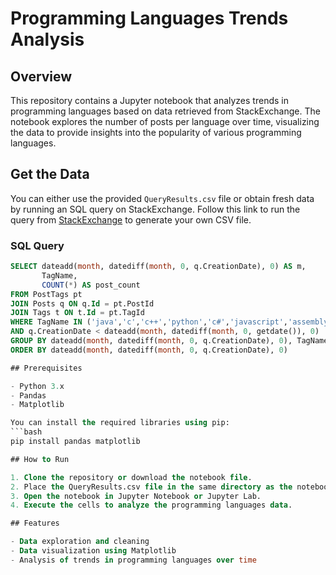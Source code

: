 # Programming Languages Trends Analysis

## Overview
This repository contains a Jupyter notebook that analyzes trends in programming languages based on data retrieved from StackExchange. The notebook explores the number of posts per language over time, visualizing the data to provide insights into the popularity of various programming languages.

## Get the Data

You can either use the provided `QueryResults.csv` file or obtain fresh data by running an SQL query on StackExchange. Follow this link to run the query from [StackExchange](https://data.stackexchange.com/stackoverflow/query/675441/popular-programming-languages-per-over-time-eversql-com) to generate your own CSV file.

### SQL Query

```sql
SELECT dateadd(month, datediff(month, 0, q.CreationDate), 0) AS m, 
       TagName, 
       COUNT(*) AS post_count
FROM PostTags pt
JOIN Posts q ON q.Id = pt.PostId
JOIN Tags t ON t.Id = pt.TagId
WHERE TagName IN ('java','c','c++','python','c#','javascript','assembly','php','perl','ruby','visual basic','swift','r','object-c','scratch','go','swift','delphi')
AND q.CreationDate < dateadd(month, datediff(month, 0, getdate()), 0)
GROUP BY dateadd(month, datediff(month, 0, q.CreationDate), 0), TagName
ORDER BY dateadd(month, datediff(month, 0, q.CreationDate), 0)

## Prerequisites

- Python 3.x
- Pandas
- Matplotlib

You can install the required libraries using pip:
```bash
pip install pandas matplotlib

## How to Run

1. Clone the repository or download the notebook file.
2. Place the QueryResults.csv file in the same directory as the notebook.
3. Open the notebook in Jupyter Notebook or Jupyter Lab.
4. Execute the cells to analyze the programming languages data.

## Features 

- Data exploration and cleaning
- Data visualization using Matplotlib
- Analysis of trends in programming languages over time
